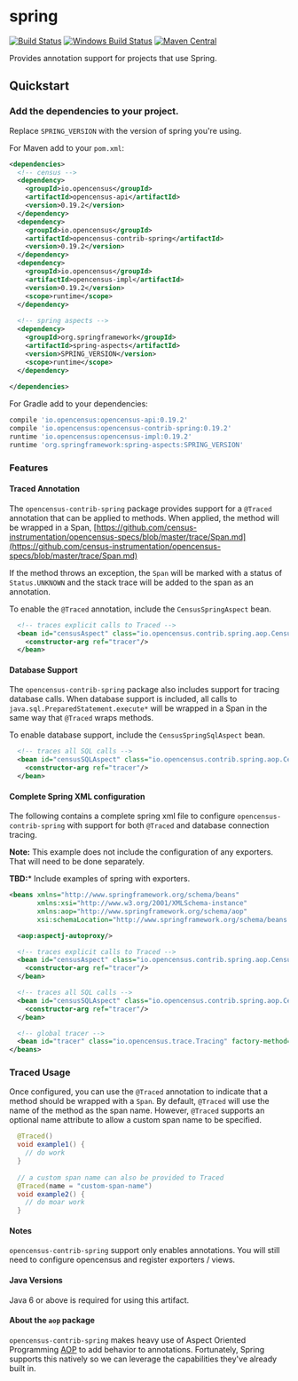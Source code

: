 # spring
[![Build Status][travis-image]][travis-url]
[![Windows Build Status][appveyor-image]][appveyor-url]
[![Maven Central][maven-image]][maven-url]

Provides annotation support for projects that use Spring.  

## Quickstart

### Add the dependencies to your project.

Replace `SPRING_VERSION` with the version of spring you're using.

For Maven add to your `pom.xml`:
```xml
<dependencies>
  <!-- census -->
  <dependency>
    <groupId>io.opencensus</groupId>
    <artifactId>opencensus-api</artifactId>
    <version>0.19.2</version>
  </dependency>
  <dependency>
    <groupId>io.opencensus</groupId>
    <artifactId>opencensus-contrib-spring</artifactId>
    <version>0.19.2</version>
  </dependency>
  <dependency>
    <groupId>io.opencensus</groupId>
    <artifactId>opencensus-impl</artifactId>
    <version>0.19.2</version>
    <scope>runtime</scope>
  </dependency>
  
  <!-- spring aspects -->
  <dependency>
    <groupId>org.springframework</groupId>
    <artifactId>spring-aspects</artifactId>
    <version>SPRING_VERSION</version>
    <scope>runtime</scope>
  </dependency>
  
</dependencies>
```

For Gradle add to your dependencies:
```groovy
compile 'io.opencensus:opencensus-api:0.19.2'
compile 'io.opencensus:opencensus-contrib-spring:0.19.2'
runtime 'io.opencensus:opencensus-impl:0.19.2'
runtime 'org.springframework:spring-aspects:SPRING_VERSION'
```

### Features

#### Traced Annotation

The `opencensus-contrib-spring` package provides support for a `@Traced` annotation 
that can be applied to methods.  When applied, the method will be wrapped in a 
Span, [https://github.com/census-instrumentation/opencensus-specs/blob/master/trace/Span.md](https://github.com/census-instrumentation/opencensus-specs/blob/master/trace/Span.md)

If the method throws an exception, the `Span` will be marked with a status of `Status.UNKNOWN`
and the stack trace will be added to the span as an annotation.

To enable the `@Traced` annotation, include the `CensusSpringAspect` bean.

```xml
  <!-- traces explicit calls to Traced -->
  <bean id="censusAspect" class="io.opencensus.contrib.spring.aop.CensusSpringAspect">
    <constructor-arg ref="tracer"/>
  </bean>
```

#### Database Support

The `opencensus-contrib-spring` package also includes support for tracing database
calls.  When database support is included, all calls to `java.sql.PreparedStatement.execute*`
will be wrapped in a Span in the same way that `@Traced` wraps methods.

To enable database support, include the `CensusSpringSqlAspect` bean.

```xml
  <!-- traces all SQL calls -->
  <bean id="censusSQLAspect" class="io.opencensus.contrib.spring.aop.CensusSpringSqlAspect">
    <constructor-arg ref="tracer"/>
  </bean>
```

#### Complete Spring XML configuration

The following contains a complete spring xml file to configure `opencensus-contrib-spring` 
with support for both `@Traced` and database connection tracing.

**Note:** This example does not include the configuration of any exporters. That will 
need to be done separately.

**TBD:*** Include examples of spring with exporters.

```xml
<beans xmlns="http://www.springframework.org/schema/beans"
       xmlns:xsi="http://www.w3.org/2001/XMLSchema-instance"
       xmlns:aop="http://www.springframework.org/schema/aop"
       xsi:schemaLocation="http://www.springframework.org/schema/beans http://www.springframework.org/schema/beans/spring-beans-3.2.xsd http://www.springframework.org/schema/aop http://www.springframework.org/schema/aop/spring-aop.xsd">

  <aop:aspectj-autoproxy/>

  <!-- traces explicit calls to Traced -->
  <bean id="censusAspect" class="io.opencensus.contrib.spring.aop.CensusSpringAspect">
    <constructor-arg ref="tracer"/>
  </bean>

  <!-- traces all SQL calls -->
  <bean id="censusSQLAspect" class="io.opencensus.contrib.spring.aop.CensusSpringSqlAspect">
    <constructor-arg ref="tracer"/>
  </bean>

  <!-- global tracer -->
  <bean id="tracer" class="io.opencensus.trace.Tracing" factory-method="getTracer"/>
</beans>
```

### Traced Usage 

Once configured, you can use the `@Traced` annotation to indicate that a method should 
be wrapped with a `Span`.  By default, `@Traced` will use the name of the method as the
span name.  However, `@Traced` supports an optional name attribute to allow a custom
span name to be specified.

```java
  @Traced()
  void example1() {
    // do work
  }
  
  // a custom span name can also be provided to Traced
  @Traced(name = "custom-span-name")
  void example2() {
    // do moar work
  }
```

#### Notes

`opencensus-contrib-spring` support only enables annotations.  You will still need to configure opencensus and register exporters / views.

[travis-image]: https://travis-ci.org/census-instrumentation/opencensus-java.svg?branch=master
[travis-url]: https://travis-ci.org/census-instrumentation/opencensus-java
[appveyor-image]: https://ci.appveyor.com/api/projects/status/hxthmpkxar4jq4be/branch/master?svg=true
[appveyor-url]: https://ci.appveyor.com/project/opencensusjavateam/opencensus-java/branch/master
[maven-image]: https://maven-badges.herokuapp.com/maven-central/io.opencensus/opencensus-contrib-spring/badge.svg
[maven-url]: https://maven-badges.herokuapp.com/maven-central/io.opencensus/opencensus-contrib-spring

#### Java Versions

Java 6 or above is required for using this artifact.

#### About the `aop` package

`opencensus-contrib-spring` makes heavy use of Aspect Oriented Programming [AOP](https://en.wikipedia.org/wiki/Aspect-oriented_programming) to 
add behavior to annotations.  Fortunately, Spring supports this natively so we can leverage the capabilities they've already built in. 
